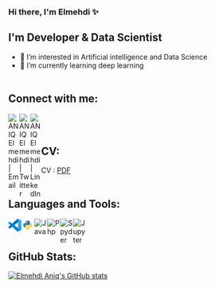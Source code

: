 ### Hi there, I'm Elmehdi ✨

## I'm Developer & Data Scientist

- 👀 I’m interested in Artificial intelligence and Data Science
- 🌱 I’m currently learning deep learning
<br><br>
## Connect with me:
<a href="mailto:aniq.elmehdi@gmail.com"><img alt="ANIQ Elmehdi | Email" src="https://camo.githubusercontent.com/598902b81c020e27505970e729fc974b79d83695c043123c9b4e05aeed2872f1/68747470733a2f2f75706c6f61642e77696b696d656469612e6f72672f77696b6970656469612f636f6d6d6f6e732f372f37652f476d61696c5f69636f6e5f253238323032302532392e737667" data-canonical-src="https://upload.wikimedia.org/wikipedia/commons/7/7e/Gmail_icon_%282020%29.svg" style="max-width:100%;" width="22px" align="left"></a>

<a href="http://twitter.com/elmehdianiq" rel="nofollow"><img alt="ANIQ Elmehdi | Twitter" src="https://user-images.githubusercontent.com/84931728/129571364-ee61cb83-2b23-4c1a-843e-c57e6962ec99.png" data-canonical-src="https://us-central1-iconscout-1539.cloudfunctions.net/iconscout-gcp-functions-production-download?name=twitter&amp;download=1&amp;url=https%3A%2F%2Fcdn.iconscout.com%2Ficon%2Ffree%2Fpng-24%2F83443.png&amp;width=24&amp;height=24" style="max-width:100%;" width="22px" align="left"></a>
      
<a href="https://www.linkedin.com/in/aniq-elmehdi/" rel="nofollow"><img alt="ANIQ Elmehdi | LinkedIn" src="https://user-images.githubusercontent.com/84931728/129571472-7d420fe7-598b-4fd7-88c1-240fae7c35f5.png" data-canonical-src="https://us-central1-iconscout-1539.cloudfunctions.net/iconscout-gcp-functions-production-download?name=linkedin&amp;download=1&amp;url=https%3A%2F%2Fcdn.iconscout.com%2Ficon%2Ffree%2Fpng-24%2F461814.png&amp;width=24&amp;height=24" style="max-width:100%;" width="22px" align="left"></a>
<br><br>
## CV:
   CV : <a href="https://github.com/elmehdi-aniq/elmehdi-aniq/files/7317920/cv.pdf">PDF</a>
<br><br>
## Languages and Tools:
<a target="_blank" rel="noopener noreferrer" href="https://raw.githubusercontent.com/github/explore/master/topics/visual-studio-code/visual-studio-code.png"><img alt="Visual Studio Code" src="https://raw.githubusercontent.com/github/explore/master/topics/visual-studio-code/visual-studio-code.png" style="max-width:100%;" width="26px" align="left"></a>

<a target="_blank" rel="noopener noreferrer" href="https://raw.githubusercontent.com/github/explore/master/topics/python/python.png"><img alt="Python" src="https://raw.githubusercontent.com/github/explore/master/topics/python/python.png" style="max-width:100%;" width="26px" align="left"></a>

<a target="_blank" rel="noopener noreferrer" href="https://raw.githubusercontent.com/github/explore/master/topics/python/python.png"><img alt="Java" src="https://user-images.githubusercontent.com/84931728/129572390-4499daa2-bc23-4819-bb46-a508e5ab2d21.png" style="max-width:100%;" width="26px" align="left"></a>
    
<a target="_blank" rel="noopener noreferrer" href="https://raw.githubusercontent.com/github/explore/master/topics/python/python.png"><img alt="Php" src="https://user-images.githubusercontent.com/84931728/129572539-d6ad7f7e-b878-4001-a8f7-a9608a06e71b.png" style="max-width:100%;" width="26px" align="left"></a>

<a target="_blank" rel="noopener noreferrer" href="https://raw.githubusercontent.com/github/explore/master/topics/python/python.png"><img alt="Spyder" src="https://user-images.githubusercontent.com/84931728/129572610-e27ee974-80b3-4e1b-a49b-499e049a9b66.png" style="max-width:100%;" width="26px" align="left"></a>

<a target="_blank" rel="noopener noreferrer" href="https://raw.githubusercontent.com/github/explore/master/topics/python/python.png"><img alt="Jupyter" src="https://user-images.githubusercontent.com/84931728/129572723-659edd74-7646-49c3-8a53-4f177bbca728.png" style="max-width:100%;" width="26px" align="left"></a>
<br><br>

## GitHub Stats:
[![Elmehdi Aniq's GitHub stats](https://github-readme-stats.vercel.app/api?username=elmehdi-aniq)](https://github.com/elmehdi-aniq/github-readme-stats)

<!---
elmehdi-aniq/elmehdi-aniq is a ✨ special ✨ repository because its `README.md` (this file) appears on your GitHub profile.
You can click the Preview link to take a look at your changes.
--->
